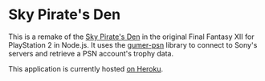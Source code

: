 # Sky Pirate's Den


This is a remake of the [Sky Pirate's Den](http://finalfantasy.wikia.com/wiki/Sky_Pirate's_Den) in the original Final Fantasy XII for PlayStation 2 in Node.js. It uses the [gumer-psn](https://github.com/jhewt/gumer-psn) library to connect to Sony's servers and retrieve a PSN account's trophy data.  


This application is currently hosted [on Heroku](http://skypiratesden.herokuapp.com/).





